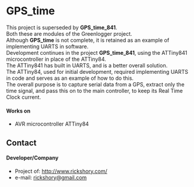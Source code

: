 GPS_time
======
 This project is superseded by **GPS_time_841**.  
Both these are modules of the Greenlogger project.  
 Although **GPS_time** is not complete, it is retained as an example of implementing UARTS in software.  
 Development continues in the project **GPS_time_841**, using the
ATTiny841 microcontroller in place of the ATTiny84.  
 The ATTiny841 has built in UARTS, and is a better overall solution.  
 The ATTiny84, used for initial development, required implementing UARTS in code and serves as an example of how to do this.  
 The overall purpose is to capture serial data from a GPS, extract only the time signal, and pass this on to the main controller, to keep its Real Time Clock current.

#### Works on
* AVR microcontroller
ATTiny84

## Contact
#### Developer/Company
* Project of: http://www.rickshory.com/
* e-mail: rickshory@gmail.com
